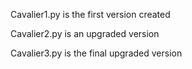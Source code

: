 Cavalier1.py is the first version created

Cavalier2.py is an upgraded version

Cavalier3.py is the final upgraded version